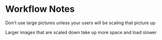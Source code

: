 # Workflow Notes

Don't use large pictures unless your users will be scaling that picture up

Larger images that are scaled down take up more space and load slower
